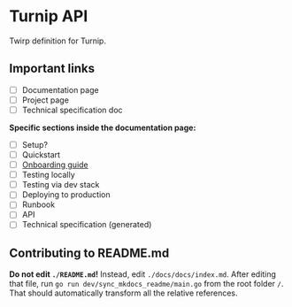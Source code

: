 # Turnip API

Twirp definition for Turnip.

## Important links

- [ ] Documentation page
- [ ] Project page
- [ ] Technical specification doc

**Specific sections inside the documentation page:**

- [ ] Setup?
- [ ] Quickstart
- [ ] [Onboarding guide](./onboarding.md)
- [ ] Testing locally
- [ ] Testing via dev stack
- [ ] Deploying to production
- [ ] Runbook
- [ ] API
- [ ] Technical specification (generated)

## Contributing to README.md

**Do not edit `./README.md`!** Instead, edit `./docs/docs/index.md`. After editing that file,
run `go run dev/sync_mkdocs_readme/main.go` from the root folder `/`. That should automatically transform all the
relative references.